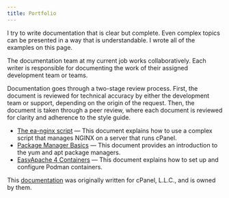 ```yaml
---
title: Portfolio
---
```


I try to write documentation that is clear but complete. Even complex topics can be presented in a way that is understandable. I wrote all of the examples on this page. 

The documentation team at my current job works collaboratively. Each writer is responsible for documenting the work of their assigned development team or teams.

Documentation goes through a two-stage review process. First, the document is reviewed for technical accuracy by either the development team or support, depending on the origin of the request. Then, the document is taken through a peer review, where each document is reviewed for clarity and adherence to the style guide.

* [The ea-nginx script](nginx-script.md) — This document explains how to use a complex script that manages NGINX on a server that runs cPanel.
* [Package Manager Basics](package-manager-basics.md) — This document provides an introduction to the yum and apt package managers. 
* [EasyApache 4 Containers](containers.md) — This document explains how to set up and configure Podman containers. 

This [documentation](https://docs.cpanel.net) was originally written for cPanel, L.L.C., and is owned by them. 
